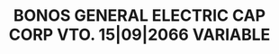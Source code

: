 ---
layout: asset
title: BONOS GENERAL ELECTRIC CAP CORP VTO. 15|09|2066 VARIABLE
isin: XS0267166246
---